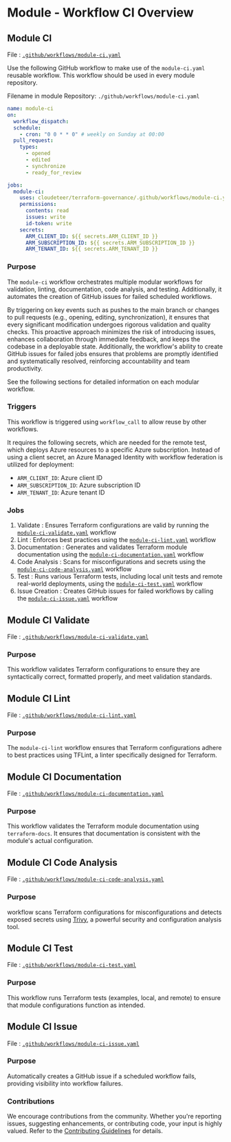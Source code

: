 # Module - Workflow CI Overview

## Module CI

File : [`.github/workflows/module-ci.yaml`](https://github.com/cloudeteer/terraform-governance/blob/main/.github/workflows/module-ci.yaml)

Use the following GitHub workflow to make use of the `module-ci.yaml` reusable workflow. This workflow should be used in every module repository.

Filename in module Repository: `./github/workflows/module-ci.yaml`

```yaml
name: module-ci
on:
  workflow_dispatch:
  schedule:
    - cron: "0 0 * * 0" # weekly on Sunday at 00:00
  pull_request:
    types:
      - opened
      - edited
      - synchronize
      - ready_for_review

jobs:
  module-ci:
    uses: cloudeteer/terraform-governance/.github/workflows/module-ci.yaml@main
    permissions:
      contents: read
      issues: write
      id-token: write
    secrets:
      ARM_CLIENT_ID: ${{ secrets.ARM_CLIENT_ID }}
      ARM_SUBSCRIPTION_ID: ${{ secrets.ARM_SUBSCRIPTION_ID }}
      ARM_TENANT_ID: ${{ secrets.ARM_TENANT_ID }}
```

### Purpose

The `module-ci` workflow orchestrates multiple modular workflows for validation, linting, documentation, code analysis, and testing. Additionally, it automates the creation of GitHub issues for failed scheduled workflows.

By triggering on key events such as pushes to the main branch or changes to pull requests (e.g., opening, editing, synchronization), it ensures that every significant modification undergoes rigorous validation and quality checks. This proactive approach minimizes the risk of introducing issues, enhances collaboration through immediate feedback, and keeps the codebase in a deployable state. Additionally, the workflow's ability to create GitHub issues for failed jobs ensures that problems are promptly identified and systematically resolved, reinforcing accountability and team productivity.

See the following sections for detailed information on each modular workflow.

### Triggers

This workflow is triggered using `workflow_call` to allow reuse by other workflows.

It requires the following secrets, which are needed for the remote test, which deploys Azure resources to a specific Azure subscription. Instead of using a client secret, an Azure Managed Identity with workflow federation is utilized for deployment:

- `ARM_CLIENT_ID`: Azure client ID
- `ARM_SUBSCRIPTION_ID`: Azure subscription ID
- `ARM_TENANT_ID`: Azure tenant ID

### Jobs

1. Validate : Ensures Terraform configurations are valid by running the [`module-ci-validate.yaml`](https://github.com/cloudeteer/terraform-governance/blob/main/.github/workflows/module-ci-validate.yaml) workflow
2. Lint : Enforces best practices using the [`module-ci-lint.yaml`](https://github.com/cloudeteer/terraform-governance/blob/main/.github/workflows/module-ci-lint.yaml) workflow
3. Documentation : Generates and validates Terraform module documentation using the [`module-ci-documentation.yaml`](https://github.com/cloudeteer/terraform-governance/blob/main/.github/workflows/module-ci-documentation.yaml) workflow
4. Code Analysis : Scans for misconfigurations and secrets using the [`module-ci-code-analysis.yaml`](https://github.com/cloudeteer/terraform-governance/blob/main/.github/workflows/module-ci-code-analysis.yaml) workflow
5. Test : Runs various Terraform tests, including local unit tests and remote real-world deployments, using the [`module-ci-test.yaml`](https://github.com/cloudeteer/terraform-governance/blob/main/.github/workflows/module-ci-test.yaml) workflow
6. Issue Creation : Creates GitHub issues for failed workflows by calling the [`module-ci-issue.yaml`](https://github.com/cloudeteer/terraform-governance/blob/main/.github/workflows/module-ci-issue.yaml) workflow

## Module CI Validate

File : [`.github/workflows/module-ci-validate.yaml`](https://github.com/cloudeteer/terraform-governance/blob/main/.github/workflows/module-ci-validate.yaml)

### Purpose

This workflow validates Terraform configurations to ensure they are syntactically correct, formatted properly, and meet validation standards.

## Module CI Lint

File : [`.github/workflows/module-ci-lint.yaml`](https://github.com/cloudeteer/terraform-governance/blob/main/.github/workflows/module-ci-lint.yaml)

### Purpose

The `module-ci-lint` workflow ensures that Terraform configurations adhere to best practices using TFLint, a linter specifically designed for Terraform.

## Module CI Documentation

File : [`.github/workflows/module-ci-documentation.yaml`](https://github.com/cloudeteer/terraform-governance/blob/main/.github/workflows/module-ci-documentation.yaml)

### Purpose

This workflow validates the Terraform module documentation using `terraform-docs`. It ensures that documentation is consistent with the module's actual configuration.

## Module CI Code Analysis

File : [`.github/workflows/module-ci-code-analysis.yaml`](https://github.com/cloudeteer/terraform-governance/blob/main/.github/workflows/module-ci-code-analysis.yaml)

### Purpose

workflow scans Terraform configurations for misconfigurations and detects exposed secrets using [Trivy](https://trivy.dev), a powerful security and configuration analysis tool.

## Module CI Test

File : [`.github/workflows/module-ci-test.yaml`](https://github.com/cloudeteer/terraform-governance/blob/main/.github/workflows/module-ci-test.yaml)

### Purpose

This workflow runs Terraform tests (examples, local, and remote) to ensure that module configurations function as intended.

## Module CI Issue

File : [`.github/workflows/module-ci-issue.yaml`](https://github.com/cloudeteer/terraform-governance/blob/main/.github/workflows/module-ci-issue.yaml)

### Purpose

Automatically creates a GitHub issue if a scheduled workflow fails, providing visibility into workflow failures.

### Contributions

We encourage contributions from the community. Whether you're reporting issues, suggesting enhancements, or contributing code, your input is highly valued. Refer to the [Contributing Guidelines](https://github.com/cloudeteer/terraform-governance/blob/main/.github/workflows/module-github-release.yaml) for details.
